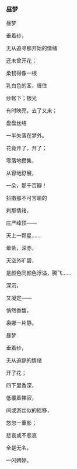 ### 昼梦

昼梦

垂着纱，

无从追寻那开始的情绪

还未曾开花；

柔韧得像一根

乳白色的茎，缠住

纱帐下；银光

有时映亮，去了又来；

盘盘丝络

一半失落在梦外。

花竟开了，开了；

零落地攒集，

从容地舒展，

一朵，那千百瓣！

抖擞那不可言喻的

刹那情绪，

庄严峰顶——

天上一颗星……

晕紫，深赤，

天空外旷碧，

是颜色同颜色浮溢，腾飞……

深沉，

又凝定——

悄然香馥，

袅娜一片静。

昼梦

垂着纱，

无从追踪的情绪

开了花；

四下里香深，

低覆着禅寂，

间或游丝似的摇移，

悠忽一重影；

悲哀或不悲哀

全是无名，

一闪娉婷。
